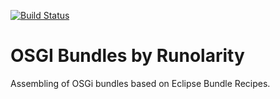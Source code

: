 [![Build Status](https://travis-ci.org/runolarity/osgi-bundles.svg?branch=master)](https://travis-ci.org/runolarity/osgi-bundles)


OSGI Bundles by Runolarity
==========================

Assembling of OSGi bundles based on Eclipse Bundle Recipes.

